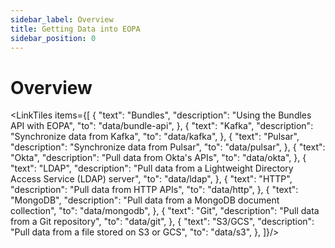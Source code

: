 ```yaml
---
sidebar_label: Overview
title: Getting Data into EOPA
sidebar_position: 0
---
```


# Overview

<!-- markdownlint-disable MD044 -->
<LinkTiles items={[
    {
        "text": "Bundles",
        "description": "Using the Bundles API with EOPA",
        "to": "data/bundle-api",
    },
    {
        "text": "Kafka",
        "description": "Synchronize data from Kafka",
        "to": "data/kafka",
    },
    {
        "text": "Pulsar",
        "description": "Synchronize data from Pulsar",
        "to": "data/pulsar",
    },
    {
        "text": "Okta",
        "description": "Pull data from Okta's APIs",
        "to": "data/okta",
    },
    {
        "text": "LDAP",
        "description": "Pull data from a Lightweight Directory Access Service (LDAP) server",
        "to": "data/ldap",
    },
    {
        "text": "HTTP",
        "description": "Pull data from HTTP APIs",
        "to": "data/http",
    },
    {
        "text": "MongoDB",
        "description": "Pull data from a MongoDB document collection",
        "to": "data/mongodb",
    },
    {
        "text": "Git",
        "description": "Pull data from a Git repository",
        "to": "data/git",
    },
    {
        "text": "S3/GCS",
        "description": "Pull data from a file stored on S3 or GCS",
        "to": "data/s3",
    },
]}/>

